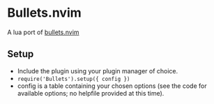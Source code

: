 # Bullets.nvim

A lua port of [bullets.nvim](https://github.com/dkarter/bullets.vim)

## Setup

* Include the plugin using your plugin manager of choice.
* ```require('Bullets').setup({ config })```
* config is a table containing your chosen options (see the code for available options; no helpfile provided at this time).

